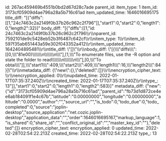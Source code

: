id: 267ac459469b4551b0bd2d67d28c7ade
parent_id: 
item_type: 1
item_id: 3173cf05909d4ae796a28a5b716c61ad
item_updated_time: 1646016695175
title_diff: "[{\"diffs\":[[1,\"24c7463c2a2149f0b37b26c962c2f796\"]],\"start1\":0,\"start2\":0,\"length1\":0,\"length2\":32}]"
body_diff: "[{\"diffs\":[[1,\"id: 24c7463c2a2149f0b37b26c962c2f796\\\r\\\nparent_id: 7592101de9c5428eb52b3f6487c642cf\\\r\\\nitem_type: 1\\\r\\\nitem_id: 597f35ab651443a59e302f043352a412\\\r\\\nitem_updated_time: 1642404895481\\\r\\\ntitle_diff: \\\"[]\\\"\\\r\\\nbody_diff: \\\"[{\\\\\\\"diffs\\\\\\\":[[0,\\\\\\\"81e00)\\\\\\\\\\\\\n\\\\\\\\\\\\\n\\\\\\\"],[1,\\\\\\\"To enumerate files, use the -R option and state the folder to read\\\\\\\\\\\\\n\\\\\\\\\\\\\n\\\\\\\"],[0,\\\\\\\"To obtai\\\\\\\"]],\\\\\\\"start1\\\\\\\":409,\\\\\\\"start2\\\\\\\":409,\\\\\\\"length1\\\\\\\":16,\\\\\\\"length2\\\\\\\":84}]\\\"\\\r\\\nmetadata_diff: {\\\"new\\\":{},\\\"deleted\\\":[]}\\\r\\\nencryption_cipher_text: \\\r\\\nencryption_applied: 0\\\r\\\nupdated_time: 2022-01-17T07:35:37.240Z\\\r\\\ncreated_time: 2022-01-17T07:35:37.240Z\\\r\\\ntype_: 13\"]],\"start1\":0,\"start2\":0,\"length1\":0,\"length2\":583}]"
metadata_diff: {"new":{"id":"3173cf05909d4ae796a28a5b716c61ad","parent_id":"fb73d1d872ce4ee6ab184091f1e4c67b","latitude":"0.00000000","longitude":"0.00000000","altitude":"0.0000","author":"","source_url":"","is_todo":0,"todo_due":0,"todo_completed":0,"source":"joplin-desktop","source_application":"net.cozic.joplin-desktop","application_data":"","order":1646016695167,"markup_language":1,"is_shared":0,"share_id":"","conflict_original_id":"","master_key_id":""},"deleted":[]}
encryption_cipher_text: 
encryption_applied: 0
updated_time: 2022-02-28T02:54:22.213Z
created_time: 2022-02-28T02:54:22.213Z
type_: 13